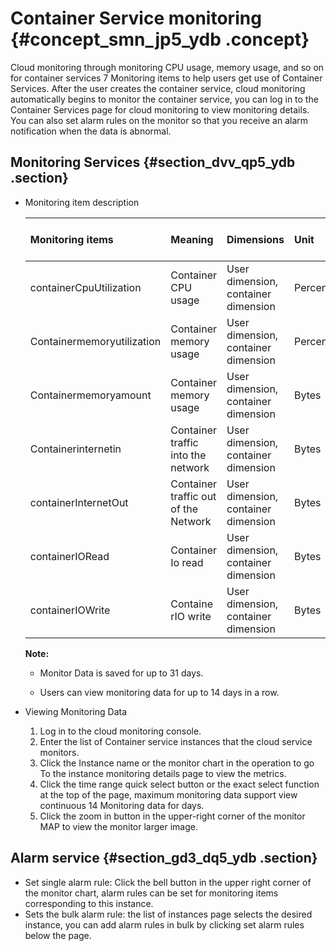# Container Service monitoring {#concept_smn_jp5_ydb .concept}

Cloud monitoring through monitoring CPU usage, memory usage, and so on for container services 7 Monitoring items to help users get use of Container Services. After the user creates the container service, cloud monitoring automatically begins to monitor the container service, you can log in to the Container Services page for cloud monitoring to view monitoring details. You can also set alarm rules on the monitor so that you receive an alarm notification when the data is abnormal.

## Monitoring Services {#section_dvv_qp5_ydb .section}

-   Monitoring item description

    |Monitoring items|Meaning|Dimensions|Unit|Minimum monitor Granularity|
    |:---------------|:------|:---------|:---|:--------------------------|
    |containerCpuUtilization|Container CPU usage|User dimension, container dimension|Percentage|30 seconds|
    |Containermemoryutilization|Container memory usage|User dimension, container dimension|Percentage|30 seconds|
    |Containermemoryamount|Container memory usage|User dimension, container dimension|Bytes|30 seconds|
    |Containerinternetin|Container traffic into the network|User dimension, container dimension|Bytes|30 seconds|
    |containerInternetOut|Container traffic out of the Network|User dimension, container dimension|Bytes|30 seconds|
    |containerIORead|Container Io read|User dimension, container dimension|Bytes|30 seconds|
    |containerIOWrite|Containe rIO write|User dimension, container dimension|Bytes|30 seconds|

    **Note:** 

    -   Monitor Data is saved for up to 31 days.

    -   Users can view monitoring data for up to 14 days in a row.


-   Viewing Monitoring Data
    1.  Log in to the cloud monitoring console.
    2.  Enter the list of Container service instances that the cloud service monitors.
    3.  Click the Instance name or the monitor chart in the operation to go To the instance monitoring details page to view the metrics.
    4.  Click the time range quick select button or the exact select function at the top of the page, maximum monitoring data support view continuous 14 Monitoring data for days.
    5.  Click the zoom in button in the upper-right corner of the monitor MAP to view the monitor larger image.

## Alarm service {#section_gd3_dq5_ydb .section}

-   Set single alarm rule: Click the bell button in the upper right corner of the monitor chart, alarm rules can be set for monitoring items corresponding to this instance.
-   Sets the bulk alarm rule: the list of instances page selects the desired instance, you can add alarm rules in bulk by clicking set alarm rules below the page.

